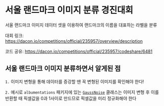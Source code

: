 # 서울 랜드마크 이미지 분류 경진대회

서울 랜드마크 이미지 데이터 셋을 이용하여 랜드마크의 이름을 대표하는 라벨을 분류

대회 링크: https://dacon.io/competitions/official/235957/overview/description

코드 공유: https://dacon.io/competitions/official/235957/codeshare/6481

## 서울 랜드마크 이미지 분류하면서 알게된 점

`1.` 이미지 변형을 통해 데이터를 증강할 땐 꼭 변형된 이미지를 확인해야 한다!

`2.` 예시로 `albumentations` 패키지에 있는 [`GaussNoise`](https://github.com/albumentations-team/albumentations/blob/1.2.1/albumentations/augmentations/transforms.py#L1789) 클래스는 이미지 변형 후 이를 반환할 때 픽셀값을 0과 1사이로 만드므로 픽셀값을 미리 정규화해야 한다
